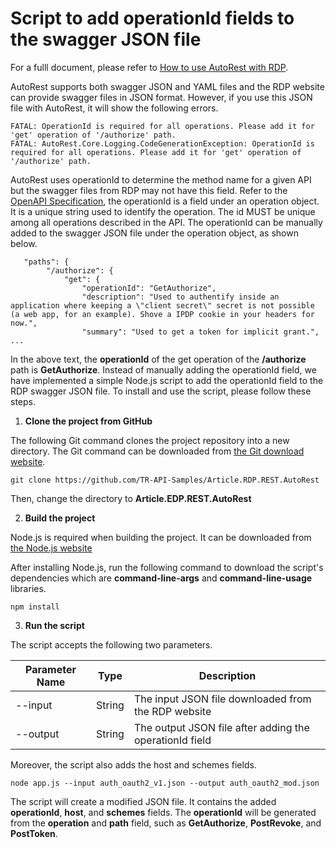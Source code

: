 # Script to add operationId fields to the swagger JSON file

For a fulll document, please refer to [How to use AutoRest with RDP](doc/README.MD).

AutoRest supports both swagger JSON and YAML files and the RDP website can provide swagger files in JSON format. However, if you use this JSON file with AutoRest, it will show the following errors.

```
FATAL: OperationId is required for all operations. Please add it for 'get' operation of '/authorize' path.
FATAL: AutoRest.Core.Logging.CodeGenerationException: OperationId is required for all operations. Please add it for 'get' operation of '/authorize' path.
``` 

AutoRest uses operationId to determine the method name for a given API but the swagger files from RDP may not have this field. Refer to the [OpenAPI Specification](https://github.com/OAI/OpenAPI-Specification/blob/master/versions/2.0.md), the operationId is a field under an operation object. It is a unique string used to identify the operation. The id MUST be unique among all operations described in the API. The operationId can be manually added to the swagger JSON file under the operation object, as shown below.

```
   "paths": {
        "/authorize": {
            "get": {
                "operationId": "GetAuthorize",				
                "description": "Used to authentify inside an application where keeping a \"client secret\" secret is not possible (a web app, for an example). Shove a IPDP cookie in your headers for now.",
                "summary": "Used to get a token for implicit grant.",
...
```
In the above text, the **operationId** of the get operation of the **/authorize** path is **GetAuthorize**. Instead of manually adding the operationId field, we have implemented a simple Node.js script to add the operationId field to the RDP swagger JSON file. To install and use the script, please follow these steps.

1) **Clone the project from GitHub**

The following Git command clones the project repository into a new directory. The Git command can be downloaded from [the Git download website](https://git-scm.com/downloads).

```
git clone https://github.com/TR-API-Samples/Article.RDP.REST.AutoRest
```
Then, change the directory to **Article.EDP.REST.AutoRest**

2) **Build the project**

Node.js is required when building the project. It can be downloaded from [the Node.js website](https://nodejs.org/en/)

After installing Node.js, run the following command to download the script's dependencies which are **command-line-args** and **command-line-usage** libraries.

```
npm install
```

3) **Run the script**

The script accepts the following two parameters.

|Parameter Name|Type|Description|
|--------------|----|-----------|
|--input|String|The input JSON file downloaded from the RDP website|
|--output|String|The output JSON file after adding the operationId field|

Moreover, the script also adds the host and schemes fields.
```
node app.js --input auth_oauth2_v1.json --output auth_oauth2_mod.json
```

The script will create a modified JSON file. It contains the added **operationId**, **host**, and **schemes** fields. The **operationId** will be generated from the **operation** and **path** field, such as **GetAuthorize**, **PostRevoke**, and **PostToken**.
